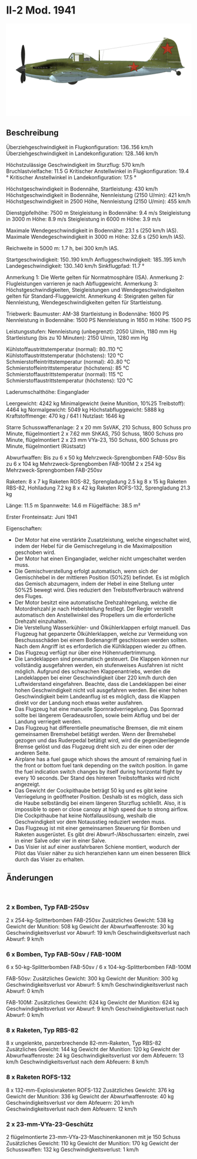 # Il-2 Mod. 1941

![il2m41](../images/il2m41.png)

## Beschreibung

Überziehgeschwindigkeit in Flugkonfiguration: 136..156 km/h
Überziehgeschwindigkeit in Landekonfiguration: 128..146 km/h

Höchstzulässige Geschwindigkeit im Sturzflug: 570 km/h
Bruchlastvielfache: 11.5 G
Kritischer Anstellwinkel in Flugkonfiguration: 19.4 °
Kritischer Anstellwinkel in Landekonfiguration: 17.5 °

Höchstgeschwindigkeit in Bodennähe, Startleistung: 430 km/h
Höchstgeschwindigkeit in Bodennähe, Nennleistung (2150 U/min): 421 km/h
Höchstgeschwindigkeit in 2500 Höhe, Nennleistung (2150 U/min): 455 km/h

Dienstgipfelhöhe: 7500 m
Steigleistung in Bodennähe: 9.4 m/s
Steigleistung in 3000 m Höhe: 8.9 m/s
Steigleistung in 6000 m Höhe: 3.9 m/s

Maximale Wendegeschwindigkeit in Bodennähe: 23.1 s (250 km/h IAS).
Maximale Wendegeschwindigkeit in 3000 m Höhe: 32.6 s (250 km/h IAS).

Reichweite in 5000 m: 1.7 h, bei 300 km/h IAS.

Startgeschwindigkeit: 150..190 km/h
Anfluggeschwindigkeit: 185..195 km/h
Landegeschwindigkeit: 130..140 km/h
Sinkflugpfad: 11.7 °

Anmerkung 1: Die Werte gelten für Normatmosphäre (ISA).
Anmerkung 2: Flugleistungen varrieren je nach Abfluggewicht.
Anmerkung 3: Höchstgeschwindigkeiten, Steigleistungen und Wendegeschwindigkeiten gelten für Standard-Fluggewicht.
Anmerkung 4: Steigraten gelten für Nennleistung, Wendegeschwindigkeiten gelten für Startleistung.

Triebwerk:
Baumuster: AM-38
Startleistung in Bodennähe: 1600 PS
Nennleistung in Bodennähe: 1500 PS
Nennleistung in 1650 m Höhe: 1500 PS

Leistungsstufen:
Nennleistung (unbegrenzt): 2050 U/min, 1180 mm Hg
Startleistung (bis zu 10 Minuten): 2150 U/min, 1280 mm Hg

Kühlstoffaustrittstemperatur (normal): 80..110 °C
Kühlstoffaustrittstemperatur (höchstens): 120 °C
Schmierstoffeintrittstemperatur (normal): 40..80 °C
Schmierstoffeintrittstemperatur (höchstens): 85 °C
Schmierstoffaustrittstemperatur (normal): 115 °C
Schmierstoffaustrittstemperatur (höchstens): 120 °C

Laderumschalthöhe: Einganglader

Leergewicht: 4242 kg
Minimalgewicht (keine Munition, 10%25 Treibstoff): 4464 kg
Normalgewicht: 5049 kg
Höchstabfluggewicht: 5888 kg
Kraftstoffmenge: 470 kg / 641 l
Nutzlast: 1646 kg

Starre Schusswaffenanlage:
2 x 20 mm SsVAK, 210 Schuss, 800 Schuss pro Minute, flügelmontiert
2 x 7.62 mm ShKAS, 750 Schuss, 1800 Schuss pro Minute, flügelmontiert
2 x 23 mm VYa-23, 150 Schuss, 600 Schuss pro Minute, flügelmontiert (Rüstsatz)

Abwurfwaffen:
Bis zu 6 x 50 kg Mehrzweck-Sprengbomben FAB-50sv
Bis zu 6 x 104 kg Mehrzweck-Sprengbomben FAB-100M
2 x 254 kg Mehrzweck-Sprengbomben FAB-250sv

Raketen:
8 x 7 kg Raketen ROS-82, Sprengladung 2.5 kg
8 x 15 kg Raketen RBS-82, Hohlladung 7.2 kg
8 x 42 kg Raketen ROFS-132, Sprengladung 21.3 kg

Länge: 11.5 m
Spannweite: 14.6 m
Flügelfläche: 38.5 m²

Erster Fronteinsatz: Juni 1941

Eigenschaften:
- Der Motor hat eine verstärkte Zusatzleistung, welche eingeschaltet wird, indem der Hebel für die Gemischregelung in die Maximalposition geschoben wird.
- Der Motor hat einen Einganglader, welcher nicht umgeschaltet werden muss.
- Die Gemischverstellung erfolgt automatisch, wenn sich der Gemischhebel in der mittleren Position (50%25) befindet. Es ist möglich das Gemisch abzumagern, indem der Hebel in eine Stellung unter 50%25 bewegt wird. Dies reduziert den Treibstoffverbrauch während des Fluges.
- Der Motor besitzt eine automatische Drehzahlregelung, welche die Motordrehzahl je nach Hebelstellung festlegt. Der Regler verstellt automatisch den Anstellwinkel des Propellers um die erforderliche Drehzahl einzuhalten.
- Die Verstellung Wasserkühler- und Ölkühlerklappen erfolgt manuell. Das Flugzeug hat gepanzerte Ölkühlerklappen, welche zur Vermeidung von Beschussschäden bei einem Bodenangriff geschlossen werden sollten. Nach dem Angriff ist es erforderlich die Kühlklappen wieder zu öffnen.
- Das Flugzeug verfügt nur über eine Höhenrudertrimmung.
- Die Landeklappen sind pneumatisch gesteuert. Die Klappen können nur vollständig ausgefahren werden, ein stufenweises Ausfahren ist nicht möglich. Aufgrund des schwachen Klappenantriebs, werden die Landeklappen bei einer Geschwindigkeit über 220 km/h durch den Luftwiderstand eingefahren. Beachte, dass die Landeklappen bei einer hohen Geschwindigkeit nicht voll ausgefahren werden. Bei einer hohen Geschwindigkeit beim Landeanflug ist es möglich, dass die Klappen direkt vor der Landung noch etwas weiter ausfahren.
- Das Flugzeug hat eine manuelle Spornradverriegelung. Das Spornrad sollte bei längerem Geradeausrollen, sowie beim Abflug und bei der Landung verriegelt werden.
- Das Flugzeug hat differentielle pneumatische Bremsen, die mit einem gemeinsamen Bremshebel betätigt werden. Wenn der Bremshebel gezogen und das Ruderpedal betätigt wird, wird die gegenüberliegende Bremse gelöst und das Flugzeug dreht sich zu der einen oder der anderen Seite.
- Airplane has a fuel gauge which shows the amount of remaining fuel in the front or bottom fuel tank depending on the switch position. In game the fuel indication switch changes by itself during horizontal flight by every 10 seconds. Der Stand des hinteren Treibstofftanks wird nicht angezeigt. 
- Das Gewicht der Cockpithaube beträgt 50 kg und es gibt keine Verriegelung in geöffneter Position. Deshalb ist es möglich, dass sich die Haube selbständig bei einem längeren Sturzflug schließt. Also, it is impossible to open or close canopy at high speed due to strong airflow. Die Cockpithaube hat keine Notfallauslösung, weshalb die Geschwindigkeit vor dem Notausstieg reduziert werden muss.
- Das Flugzeug ist mit einer gemeinsamen Steuerung für Bomben und Raketen ausgerüstet. Es gibt drei Abwurf-/Abschussarten: einzeln, zwei in einer Salve oder vier in einer Salve.
- Das Visier ist auf einer ausfahrbaren Schiene montiert, wodurch der Pilot das Visier näher zu sich heranziehen kann um einen besseren Blick durch das Visier zu erhalten.

## Änderungen
﻿


### 2 x Bomben, Typ FAB-250sv

2 x 254-kg-Splitterbomben FAB-250sv
Zusätzliches Gewicht: 538 kg
Gewicht der Munition: 508 kg
Gewicht der Abwurfwaffenroste: 30 kg
Geschwindigkeitsverlust vor Abwurf: 19 km/h
Geschwindigkeitsverlust nach Abwurf: 9 km/h﻿


### 6 x Bomben, Typ FAB-50sv / FAB-100M

6 x 50-kg-Splitterbomben FAB-50sv / 6 x 104-kg-Splitterbomben FAB-100M

FAB-50sv:
Zusätzliches Gewicht: 300 kg
Gewicht der Munition: 300 kg
Geschwindigkeitsverlust vor Abwurf: 5 km/h
Geschwindigkeitsverlust nach Abwurf: 0 km/h

FAB-100M:
Zusätzliches Gewicht: 624 kg
Gewicht der Munition: 624 kg
Geschwindigkeitsverlust vor Abwurf: 9 km/h
Geschwindigkeitsverlust nach Abwurf: 0 km/h﻿


### 8 x Raketen, Typ RBS-82

8 x ungelenkte, panzerbrechende 82-mm-Raketen, Typ RBS-82
Zusätzliches Gewicht: 144 kg
Gewicht der Munition: 120 kg
Gewicht der Abwurfwaffenroste: 24 kg
Geschwindigkeitsverlust vor dem Abfeuern: 13 km/h
Geschwindigkeitsverlust nach dem Abfeuern: 8 km/h﻿


### 8 x Raketen ROFS-132

8 x 132-mm-Explosivraketen ROFS-132
Zusätzliches Gewicht: 376 kg
Gewicht der Munition: 336 kg
Gewicht der Abwurfwaffenroste: 40 kg
Geschwindigkeitsverlust vor dem Abfeuern: 20 km/h
Geschwindigkeitsverlust nach dem Abfeuern: 12 km/h﻿


### 2 x 23-mm-VYa-23-Geschütz

2 flügelmontierte 23-mm-VYa-23-Maschinenkanonen mit je 150 Schuss
Zusätzliches Gewicht: 110 kg
Gewicht der Munition: 170 kg
Gewicht der Schusswaffen: 132 kg
Geschwindigkeitsverlust: 1 km/h